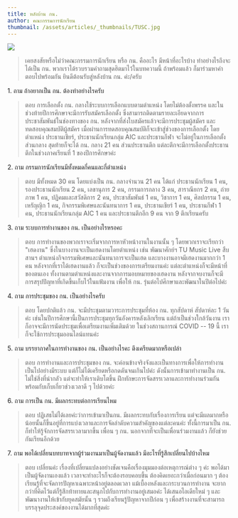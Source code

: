 ```yaml
---
title: หลังบ้าน กน.
author: คณะกรรมการนักเรียน
thumbnail: /assets/articles/_thumbnails/TUSC.jpg
---
```


![](/assets/articles/หลังบ้าน-กน/media/image1.jpeg)

> เคยสงสัยหรือไม่ว่าคณะกรรมการนักเรียน หรือ กน. คืออะไร
> มีหน้าที่อะไรบ้าง ทำอย่างไรถึงจะได้เป็น กน.
> พวกเราได้รวบรวมคำถามสุดฮิตมาไว้ในบทความนี้ ถ้าพร้อมแล้ว
> ก็มาร่วมหาคำตอบไปพร้อมกัน ยินดีต้อนรับสู่หลังบ้าน กน. ค่ะ/ครับ

1\. ถาม ถ้าอยากเป็น กน. ต้องทำอย่างไรครับ

> ตอบ การเลือกตั้ง กน. กลางใช้ระบบการเลือกแบบตามตำแหน่ง
> โดยไม่ต้องตั้งพรรค และในช่วงท้ายปีการศึกษาจะมีการรับสมัครเลือกตั้ง
> ซึ่งสามารถติดตามรายละเอียดจากการประชาสัมพันธ์ในช่องทางของ กน.
> หลังจากที่ส่งใบสมัครแล้วจะมีการประชุมผู้สมัคร
> และทดสอบคุณสมบัติผู้สมัคร
> เมื่อผ่านการทดสอบคุณสมบัติก็จะเข้าสู่ช่วงของการเลือกตั้ง โดยตำแหน่ง
> ประธานเชียร์, ประธานนักเรียนกลุ่ม AIC และประธานกีฬา
> จะไม่อยู่ในการเลือกตั้งส่วนกลาง สุดท้ายก็จะได้ กน. กลาง 21 คน
> ส่วนประธานตึก แต่ละตึกจะมีการเลือกตั้งประธานตึกในช่วงภาคเรียนที่ 1
> ของปีการศึกษาค่ะ

2\. ถาม กรรมการนักเรียนมีทั้งหมดกี่คนและกี่ตำแหน่ง

> ตอบ มีทั้งหมด 30 คน โดยแบ่งเป็น กน. กลางจำนวน 21 คน ได้แก่
> ประธานนักเรียน 1 คน, รองประธานนักเรียน 2 คน, เลขานุการ 2 คน,
> กรรมการกลาง 3 คน, สาราณียกร 2 คน, ถ่ายภาพ 1 คน, ปฏิคมและสวัสดิการ 2
> คน, ประชาสัมพันธ์ 1 คน, วิชาการ 1 คน, ศิลปกรรม 1 คน, เหรัญญิก 1 คน,
> กิจกรรมพิเศษและนันทนาการ 1 คน, ประธานเชียร์ 1 คน, ประธานกีฬา 1 คน,
> ประธานนักเรียนกลุ่ม AIC 1 คน และประธานตึกอีก 9 คน จาก 9 ตึกเรียนครับ

3\. ถาม ระบบการทำงานของ กน. เป็นอย่างไรหรอคะ

> ตอบ การทำงานของพวกเราจะเริ่มจากการหาหัวหน้างานในงานนั้น ๆ
> โดยพวกเราจะเรียกว่า "เฮดงาน" ซึ่งในบางงานจะเป็นเฮดงานโดยตำแหน่ง เช่น
> พัฒนาศักย์ฯ TU Music Live สืบสานฯ
> ตำแหน่งกิจกรรมพิเศษและนันทนาการจะเป็นเฮด และบางงานอาจมีเฮดงานมากกว่า 1
> คน หลังจากที่เราได้เฮดงานแล้ว ก็จะเป็นช่วงของการเตรียมงานค่ะ
> แต่ละตำแหน่งก็จะมีหน้าที่ของตนเอง
> ทั้งงานตามตำแหน่งและงานจากการมอบหมายของเฮดงาน
> หลังจากจบงานก็จะมีการสรุปปัญหาที่เกิดขึ้นเก็บไว้ในแฟ้มงาน เพื่อให้ กน.
> รุ่นต่อไปศึกษาและพัฒนาในปีต่อไปค่ะ

4\. ถาม การประชุมของ กน. เป็นอย่างไรครับ

> ตอบ โดยปกติแล้ว กน. จะมีประชุมตามวาระการประชุมที่ห้อง กน. ทุกสัปดาห์
> สัปดาห์ละ 1 วันค่ะ
> เช่นในปีการศึกษานี้เป็นการประชุมทุกวันอังคารหลังเลิกเรียน
> แต่ถ้าเป็นช่วงใกล้วันงาน
> เราก็อาจจะมีการนัดประชุมเพื่อเตรียมงานเพิ่มเติมด้วย ในช่วงสถานการณ์
> COVID -- 19 นี้ เราก็จะใช้การประชุมออนไลน์แทนค่ะ

5\. ถาม บรรยากาศในการทำงานของ กน. เป็นอย่างไรคะ ตึงเครียดมากหรือเปล่า

> ตอบ การทำงานและการประชุมของ กน.
> จะค่อนข้างจริงจังและเป็นทางการเพื่อให้การทำงานเป็นไปอย่างมีระบบ
> แต่ก็ไม่ได้เครียดหรือกดดันจนเกินไปค่ะ ดังนั้นการเข้ามาทำงานเป็น กน.
> ไม่ใช่สิ่งที่น่ากลัว แต่จะทำให้เราเติบโตขึ้น
> ฝึกทักษะการจัดสรรเวลาและการทำงานร่วมกัน พร้อมกับเก็บเกี่ยวช่วงเวลาดี ๆ
> ไปด้วยค่ะ

6\. ถาม การเป็น กน. มีผลกระทบต่อการเรียนไหม

> ตอบ ปฏิเสธไม่ได้เลยค่ะว่าการเข้ามาเป็นกน. มีผลกระทบกับเรื่องการเรียน
> แต่จะมีผลมากหรือน้อยนั้นก็ขึ้นอยู่ที่การแบ่งเวลาและการจัดลำดับความสำคัญของแต่ละคนค่ะ
> ทั้งนี้การมาเป็น กน. ก็ทำให้รู้จักการจัดสรรเวลามากขึ้น เพื่อน ๆ กน.
> นอกจากที่จะเป็นเพื่อนร่วมงานแล้ว ก็ยังช่วยกันเรียนอีกด้วย

7\. ถาม พอได้เปลี่ยนบทบาทจากผู้ร่วมงานมาเป็นผู้จัดงานแล้ว มีอะไรที่รู้สึกเปลี่ยนไปบ้างไหม

> ตอบ เปลี่ยนค่ะ
> เรื่องที่เปลี่ยนแปลงอย่างชัดเจนคือเรื่องมุมมองต่อเหตุการณ์ต่าง ๆ ค่ะ
> พอได้มาเป็นผู้จัดงานเองแล้ว เวลาจะทำอะไรก็จะต้องรอบคอบขึ้น
> ต้องคิดเยอะกว่าเมื่อก่อนมาก ๆ
> ต้องเรียนรู้ที่จะจัดการปัญหาเฉพาะหน้าอยู่ตลอดเวลา
> แม้เบื้องหลังและกระบวนการทำงาน
> จะยากกว่าที่คิดไว้แต่ก็รู้สึกท้าทายและสนุกไปกับการทำงานอยู่เสมอค่ะ
> ได้เสนอไอเดียใหม่ ๆ และพัฒนางานให้เข้ากับยุคสมัยนั้น ๆ
> รวมถึงเรียนรู้ปัญหาจากปีก่อน ๆ
> เพื่อสร้างงานที่จะสามารถบรรลุจุดประสงค์ของงานได้มากที่สุดค่ะ
